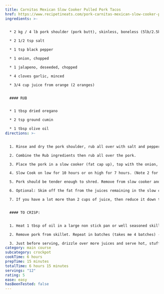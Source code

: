 ```yaml
---
title: Carnitas Mexican Slow Cooker Pulled Pork Tacos
href: https://www.recipetineats.com/pork-carnitas-mexican-slow-cooker-pulled-pork/
ingredients: >-
  

  * 2 kg / 4 lb pork shoulder (pork butt), skinless, boneless (5lb/2.5kg bone in) (Note 1)

  * 2 1/2 tsp salt

  * 1 tsp black pepper

  * 1 onion, chopped

  * 1 jalapeno, deseeded, chopped

  * 4 cloves garlic, minced

  * 3/4 cup juice from orange (2 oranges)


  #### RUB


  * 1 tbsp dried oregano

  * 2 tsp ground cumin

  * 1 tbsp olive oil
directions: >-
  

  1. Rinse and dry the pork shoulder, rub all over with salt and pepper.

  2. Combine the Rub ingredients then rub all over the pork.

  3. Place the pork in a slow cooker (fat cap up), top with the onion, jalapeño, minced garlic (don't worry about spreading it) and squeeze over the juice of the oranges.

  4. Slow Cook on low for 10 hours or on high for 7 hours. (Note 2 for other cook methods)

  5. Pork should be tender enough to shred. Remove from slow cooker and let cool slightly. Then shred using two forks.

  6. Optional: Skim off the fat from the juices remaining in the slow cooker and discard.

  7. If you have a lot more than 2 cups of juice, then reduce it down to about 2 cups. The liquid will be salty, it is the seasoning for the pork. Set liquid aside - don't bother straining onion etc, it's super soft.


  #### TO CRISP:


  1. Heat 1 tbsp of oil in a large non stick pan or well seasoned skillet over high heat. Spread pork in the pan, drizzle over some juices. Wait until the juices evaporate and the bottom side is golden brown and crusty. Turn and just briefly sear the other side - you don't want to make it brown all over because then it's too crispy, need tender juicy bits.

  2. Remove pork from skillet. Repeat in batches (takes me 4 batches) - don't crowd the pan.

  3. Just before serving, drizzle over more juices and serve hot, stuffed in tacos (see notes for sides, other serving suggestion and storage/make ahead).
category: main course
subcategory: crockpot
cookTime: 6 hours
prepTime: 15 minutes
totalTime: 6 hours 15 minutes
servings: "12"
rating: 5
ease: easy
hasBeenTested: false
---
```

